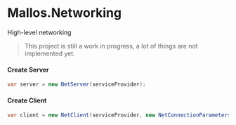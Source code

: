 # Mallos.Networking
High-level networking

> This project is still a work in progress, a lot of things are not implemented yet.

#### Create Server
```cs
var server = new NetServer(serviceProvider);
```

#### Create Client
```cs
var client = new NetClient(serviceProvider, new NetConnectionParameters("", "", "127.0.0.1"));
```
